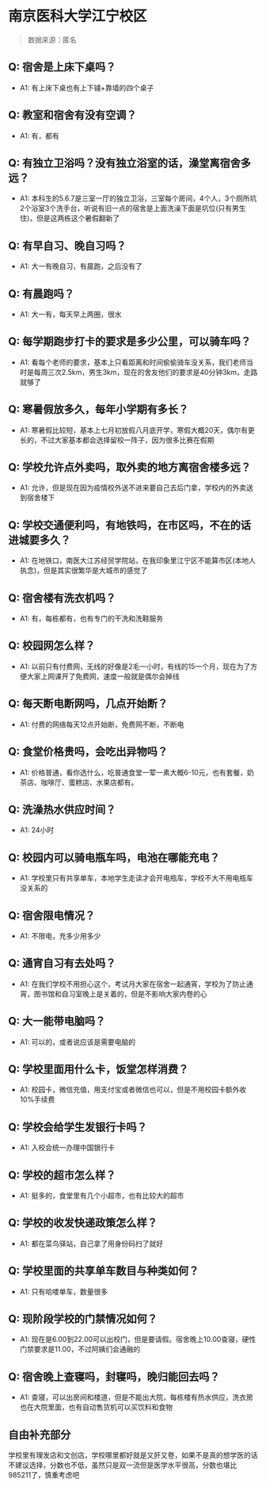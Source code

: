 # 南京医科大学江宁校区

> 数据来源：匿名

## Q: 宿舍是上床下桌吗？

- A1: 有上床下桌也有上下铺+靠墙的四个桌子

## Q: 教室和宿舍有没有空调？

- A1: 有，都有

## Q: 有独立卫浴吗？没有独立浴室的话，澡堂离宿舍多远？

- A1: 本科生的5.6.7是三室一厅的独立卫浴，三室每个房间，4个人，3个厕所坑2个浴室3个洗手台，听说有旧一点的宿舍是上面洗澡下面是坑位(只有男生住)，但是这两栋这个暑假翻新了

## Q: 有早自习、晚自习吗？

- A1: 大一有晚自习，有晨跑，之后没有了

## Q: 有晨跑吗？

- A1: 大一有，每天早上两圈，很水

## Q: 每学期跑步打卡的要求是多少公里，可以骑车吗？

- A1: 看每个老师的要求，基本上只看距离和时间偷偷骑车没关系，我们老师当时是每周三次2.5km，男生3km，现在的舍友他们的要求是40分钟3km，走路就够了

## Q: 寒暑假放多久，每年小学期有多长？

- A1: 寒暑假比较短，基本上七月初放假八月底开学，寒假大概20天，偶尔有更长的，不过大家基本都会选择留校一阵子，因为很多比赛在假期

## Q: 学校允许点外卖吗，取外卖的地方离宿舍楼多远？

- A1: 允许，但是现在因为疫情校外送不进来要自己去后门拿，学校内的外卖送到宿舍楼下

## Q: 学校交通便利吗，有地铁吗，在市区吗，不在的话进城要多久？

- A1: 在地铁口，南医大江苏经贸学院站，在我印象里江宁区不能算市区(本地人执念)，但是其实很繁华是大城市的感觉了

## Q: 宿舍楼有洗衣机吗？

- A1: 有，每栋都有，也有专门的干洗和洗鞋服务

## Q: 校园网怎么样？

- A1: 以前只有付费网，无线的好像是2毛一小时，有线的15一个月，现在为了方便大家上网课开了免费网，速度一般就是偶尔会掉线

## Q: 每天断电断网吗，几点开始断？

- A1: 付费的网络每天12点开始断，免费网不断，不断电

## Q: 食堂价格贵吗，会吃出异物吗？

- A1: 价格普通，看你选什么，吃普通食堂一荤一素大概6-10元，也有套餐，奶茶店、咖啡厅、蛋糕店、水果店都有。

## Q: 洗澡热水供应时间？

- A1: 24小时

## Q: 校园内可以骑电瓶车吗，电池在哪能充电？

- A1: 学校里只有共享单车，本地学生走读才会开电瓶车，学校不大不用电瓶车没关系的

## Q: 宿舍限电情况？

- A1: 不限电，充多少用多少

## Q: 通宵自习有去处吗？

- A1: 在我们学校不用担心这个，考试月大家在宿舍一起通宵，学校为了防止通宵，图书馆和自习室晚上是关着的，但是不影响大家内卷的心

## Q: 大一能带电脑吗？

- A1: 可以的，或者说应该是需要电脑的

## Q: 学校里面用什么卡，饭堂怎样消费？

- A1: 校园卡，微信充值，用支付宝或者微信也可以，但是不用校园卡额外收10%手续费

## Q: 学校会给学生发银行卡吗？

- A1: 入校会统一办理中国银行卡

## Q: 学校的超市怎么样？

- A1: 挺多的，食堂里有几个小超市，也有比较大的超市

## Q: 学校的收发快递政策怎么样？

- A1: 都在菜鸟驿站，自己拿了用身份码扫了就好

## Q: 学校里面的共享单车数目与种类如何？

- A1: 只有哈喽单车，数量很多

## Q: 现阶段学校的门禁情况如何？

- A1: 现在是6.00到22.00可以出校门，但是要请假。宿舍晚上10.00查寝，硬性门禁要求是11.00，不过阿姨们会通融的

## Q: 宿舍晚上查寝吗，封寝吗，晚归能回去吗？

- A1: 查寝，可以出房间和楼道，但是不能出大院，每栋楼有热水供应，洗衣房也在大院里面，也有自动售货机可以买饮料和食物

## 自由补充部分

学校里有理发店和文创店，学校哪里都好就是又肝又卷，如果不是真的想学医的话不建议选择，分数也不低，虽然只是双一流但是医学水平很高，分数也堪比985211了，慎重考虑吧